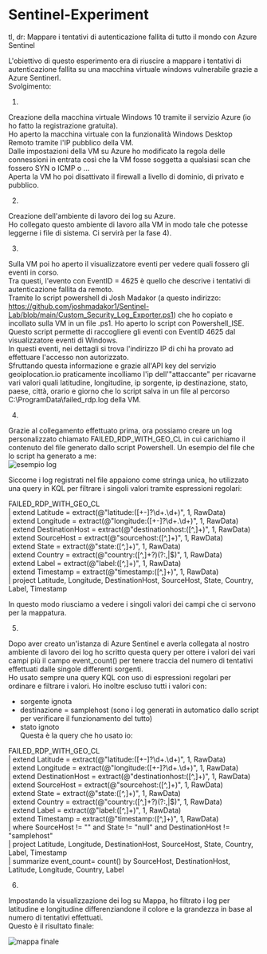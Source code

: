 # Sentinel-Experiment
tl, dr: Mappare i tentativi di autenticazione fallita di tutto il mondo con Azure Sentinel<br>

L'obiettivo di questo esperimento era di riuscire a mappare i tentativi di autenticazione fallita su una macchina virtuale windows vulnerabile grazie a Azure Sentinerl.<br>
Svolgimento:<br>

1)
Creazione della macchina virtuale Windows 10 tramite il servizio Azure (io ho fatto la registrazione gratuita).<br>
Ho aperto la macchina virtuale con la funzionalità Windows Desktop Remoto tramite l'IP pubblico della VM.<br>
Dalle impostazioni della VM su Azure ho modificato la regola delle connessioni in entrata così che la VM fosse soggetta a qualsiasi scan che fossero SYN o ICMP o ...<br>
Aperta la VM ho poi disattivato il firewall a livello di dominio, di privato e pubblico.<br>

2)
Creazione dell'ambiente di lavoro dei log su Azure. <br>
Ho collegato questo ambiente di lavoro alla VM in modo tale che potesse leggerne i file di sistema. Ci servirà per la fase 4).<br>

3)
Sulla VM poi ho aperto il visualizzatore eventi per vedere quali fossero gli eventi in corso. <br>
Tra questi, l'evento con EventID = 4625 è quello che descrive i tentativi di autenticazione fallita da remoto.<br>
Tramite lo script powershell di Josh Madakor (a questo indirizzo: https://github.com/joshmadakor1/Sentinel-Lab/blob/main/Custom_Security_Log_Exporter.ps1)
che ho copiato e incollato sulla VM in un file .ps1.
Ho aperto lo script con Powershell_ISE.<br>
Questo script permette di raccogliere gli eventi con EventID 4625 dal visualizzatore eventi di Windows.<br>
In questi eventi, nei dettagli si trova l'indirizzo IP di chi ha provato ad effettuare l'accesso non autorizzato.<br>
Sfruttando questa informazione e grazie all'API key del servizio geoiplocation.io praticamente incolliamo l'ip dell'"attaccante" per ricavarne
vari valori quali latitudine, longitudine, ip sorgente, ip destinazione, stato, paese, città, orario e giorno che lo script salva in un file al
percorso C:\ProgramData\failed_rdp.log della VM.<br>

4)
Grazie al collegamento effettuato prima, ora possiamo creare un log personalizzato chiamato FAILED_RDP_WITH_GEO_CL in cui carichiamo il contenuto del file generato dallo script Powershell.
Un esempio del file che lo script ha generato a me:<br>
![esempio log](https://github.com/user-attachments/assets/a4308a33-8994-4daf-baf6-4941d9a5c153)<br>



Siccome i log registrati nel file appaiono come stringa unica, ho utilizzato una query in KQL per filtrare i singoli valori tramite espressioni regolari:<br>

FAILED_RDP_WITH_GEO_CL<br>
| extend Latitude = extract(@"latitude:([+-]?\d+\.\d+)", 1, RawData)<br>
| extend Longitude = extract(@"longitude:([+-]?\d+\.\d+)", 1, RawData)<br>
| extend DestinationHost = extract(@"destinationhost:([^,]+)", 1, RawData)<br>
| extend SourceHost = extract(@"sourcehost:([^,]+)", 1, RawData)<br>
| extend State = extract(@"state:([^,]+)", 1, RawData)<br>
| extend Country = extract(@"country:([^,]+?)(?:,|$)", 1, RawData)<br>
| extend Label = extract(@"label:([^,]+)", 1, RawData)<br>
| extend Timestamp = extract(@"timestamp:([^,]+)", 1, RawData)<br>
| project Latitude, Longitude, DestinationHost, SourceHost, State, Country, Label, Timestamp<br>


In questo modo riusciamo a vedere i singoli valori dei campi che ci servono per la mappatura.<br>


5)
Dopo aver creato un'istanza di Azure Sentinel e averla collegata al nostro ambiente di lavoro dei log ho scritto questa query per ottere i valori dei vari campi più
il campo event_count() per tenere traccia del numero di tentativi effettuati dalle singole differenti sorgenti. <br>
Ho usato sempre una query KQL con uso di espressioni regolari per ordinare e filtrare i valori. Ho inoltre escluso tutti i valori con:<br>
- sorgente ignota<br>
- destinazione = samplehost (sono i log generati in automatico dallo script per verificare il funzionamento del tutto)<br>
- stato ignoto<br>
Questa è la query che ho usato io:<br>

FAILED_RDP_WITH_GEO_CL<br>
| extend Latitude = extract(@"latitude:([+-]?\d+\.\d+)", 1, RawData)<br>
| extend Longitude = extract(@"longitude:([+-]?\d+\.\d+)", 1, RawData)<br>
| extend DestinationHost = extract(@"destinationhost:([^,]+)", 1, RawData)<br>
| extend SourceHost = extract(@"sourcehost:([^,]+)", 1, RawData)<br>
| extend State = extract(@"state:([^,]+)", 1, RawData)<br>
| extend Country = extract(@"country:([^,]+?)(?:,|$)", 1, RawData)<br>
| extend Label = extract(@"label:([^,]+)", 1, RawData)<br>
| extend Timestamp = extract(@"timestamp:([^,]+)", 1, RawData)<br>
| where SourceHost != "" and State != "null" and DestinationHost != "samplehost"<br>
| project Latitude, Longitude, DestinationHost, SourceHost, State, Country, Label, Timestamp<br>
| summarize event_count= count() by SourceHost, DestinationHost, Latitude, Longitude, Country, Label<br>


6)
Impostando la visualizzazione dei log su Mappa, ho filtrato i log per latitudine e longitudine differenziandone il colore e la grandezza in base al numero di tentativi effettuati.<br>
Questo è il risultato finale:<br>

![mappa finale](https://github.com/user-attachments/assets/1ba65e0d-f5d5-443b-8a7f-1ed70a6aabd8)<br>


